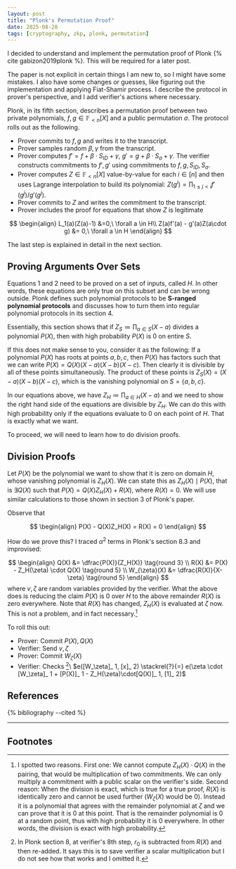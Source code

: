 ```yaml
---
layout: post
title: "Plonk's Permutation Proof"
date: 2025-08-28
tags: [cryptography, zkp, plonk, permutation]
---
```


I decided to understand and implement the permutation proof of Plonk {% cite gabizon2019plonk %}. This will be required for a later post.

The paper is not explicit in certain things I am new to, so I might have some mistakes. I also have some changes or guesses, like figuring out the implementation and applying Fiat-Shamir process. I describe the protocol in prover's perspective, and I add verifier's actions where necessary.

Plonk, in its fifth section, describes a permutation proof between two private polynomials, $f, g \in \mathbb{F}_{< n}[X]$ and a public permutation $\sigma$. The protocol rolls out as the following.

- Prover commits to $f, g$ and writes it to the transcript.
- Prover samples random $\beta, \gamma$ from the transcript.
- Prover computes $f' = f + \beta \cdot S_{ID} + \gamma$, $g' = g + \beta \cdot S_{\sigma} + \gamma$. The verifier constructs commitments to $f', g'$ using commitments to $f, g, S_{ID}, S_{\sigma}$.
- Prover computes $Z\in \mathbb{F}_{< n}[X]$ value-by-value for each $i\in [n]$ and then uses Lagrange interpolation to build its polynomial: $Z(g^i) = \prod _{1\le j < i}f'(g^j)/g'(g^j)$.
- Prover commits to $Z$ and writes the commitment to the transcript.
- Prover includes the proof for equations that show $Z$ is legitimate

$$
\begin{align}
    L_1(a)(Z(a)-1) &=0,\ \forall a \in H\\
    Z(a)f'(a) - g'(a)Z(a\cdot g) &= 0,\ \forall a \in H
\end{align}
$$

The last step is explained in detail in the next section.

## Proving Arguments Over Sets
Equations 1 and 2 need to be proved on a set of inputs, called $H$.
In other words, these equations are only true on this subset and can be wrong outside. Plonk defines such polynomial protocols to be **S-ranged polynomial protocols** and discusses how to turn them into regular polynomial protocols in its section 4.

Essentially, this section shows that if $Z_S \coloneqq \prod _{a\in S}(X-a)$ divides a polynomial $P(X)$, then with high probability $P(X)$ is $0$ on entire $S$.

If this does not make sense to you, consider it as the following: If a polynomial $P(X)$ has roots at points $a, b, c$, then $P(X)$ has factors such that we can write $P(X) = Q(X)(X-a)(X-b)(X-c)$. Then clearly it is divisible by all of these points simultaneously. The product of these points is $Z_S(X) = (X-a)(X-b)(X-c)$, which is the vanishing polynomial on $S = \{a,b,c\}$.

In our equations above, we have $Z_H \coloneqq \prod _{a\in H}(X-a)$ and we need to show the right hand side of the equations are divisible by $Z_H$. We can do this with high probability only if the equations evaluate to $0$ on each point of $H$. That is exactly what we want.

To proceed, we will need to learn how to do division proofs.

## Division Proofs

Let $P(X)$ be the polynomial we want to show that it is zero on domain $H$, whose vanishing polynomial is $Z_H(X)$. We can state this as $Z_H(X) \mid P(X)$, that is $\exists Q(X)$ such that $P(X) = Q(X)Z_H(X)+R(X)$, where $R(X) = 0$. We will use similar calculations to those shown in section 3 of Plonk's paper. 

Observe that

$$
\begin{align}
P(X) - Q(X)Z_H(X) = R(X) = 0
\end{align}
$$

How do we prove this? I traced $\alpha^2$ terms in Plonk's section 8.3 and improvised:

$$
\begin{align}
Q(X) &= \dfrac{P(X)}{Z_H(X)}        \tag{round 3} \\
R(X) &= P(X) - Z_H(\zeta) \cdot Q(X)    \tag{round 5} \\
W_{\zeta}(X) &= \dfrac{R(X)}{X-\zeta}  \tag{round 5}
\end{align}
$$
where $v, \zeta$ are random variables provided by the verifier. What the above does is reducing the claim $P(X)$ is $0$ over $H$ to the above remainder $R(X)$ is zero everywhere. Note that $R(X)$ has changed, $Z_H(X)$ is evaluated at $\zeta$ now. This is not a problem, and in fact necessary.[^1]

To roll this out:
- Prover: Commit $P(X), Q(X)$
- Verifier: Send $v, \zeta$
- Prover: Commit $W_\zeta(X)$
- Verifier: Checks [^2]\\
$e([W_\zeta]_ 1, [x]_ 2) \stackrel{?}{=} e(\zeta \cdot [W_\zeta]_ 1 + [P(X)]_ 1 - Z_H(\zeta)\cdot[Q(X)]_ 1, [1]_ 2)$
 <!-- + v([P(X)]_ 1-\bar{p}) -->
## References

{% bibliography --cited %}

---

## Footnotes

[^1]: I spotted two reasons. First one: We cannot compute $Z_H(X)\cdot Q(X)$ in the pairing, that would be multiplication of two commitments. We can only multiply a commitment with a public scalar on the verifier's side. Second reason: When the division is exact, which is true for a true proof, $R(X)$ is identically zero and cannot be used further ($W_\zeta(X)$ would be $0$). Instead it is a polynomial that agrees with the remainder polynomial at $\zeta$ and we can prove that it is $0$ at this point. That is the remainder polynomial is $0$ at a random point, thus with high probability it is $0$ everywhere. In other words, the division is exact with high probability.
[^2]: In Plonk section 8, at verifier's 8th step, $r_0$ is subtracted from $R(X)$ and then re-added. It says this is to save verifier a scalar multiplication but I do not see how that works and I omitted it.